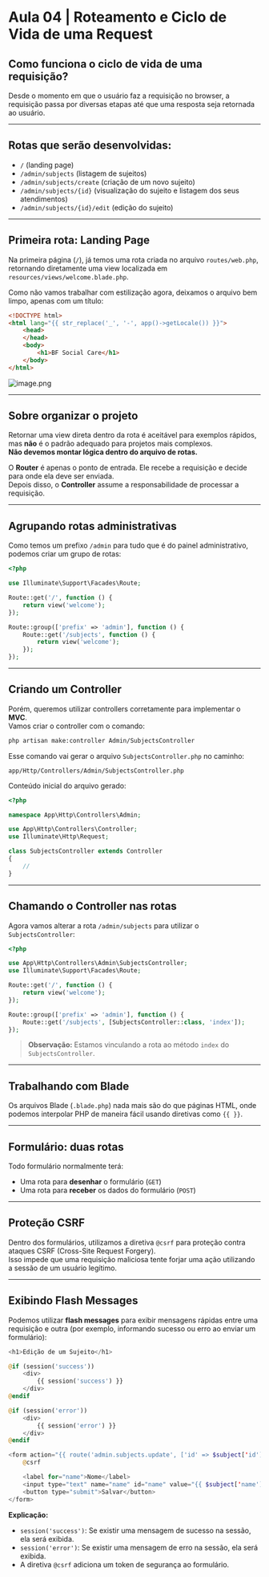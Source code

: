 # Aula 04 | Roteamento e Ciclo de Vida de uma Request

## Como funciona o ciclo de vida de uma requisição?

Desde o momento em que o usuário faz a requisição no browser, a requisição passa por diversas etapas até que uma resposta seja retornada ao usuário.

---

## Rotas que serão desenvolvidas:

- `/` (landing page)
- `/admin/subjects` (listagem de sujeitos)
- `/admin/subjects/create` (criação de um novo sujeito)
- `/admin/subjects/{id}` (visualização do sujeito e listagem dos seus atendimentos)
- `/admin/subjects/{id}/edit` (edição do sujeito)

---

## Primeira rota: Landing Page

Na primeira página (`/`), já temos uma rota criada no arquivo `routes/web.php`, retornando diretamente uma view localizada em `resources/views/welcome.blade.php`.

Como não vamos trabalhar com estilização agora, deixamos o arquivo bem limpo, apenas com um título:

```html
<!DOCTYPE html>
<html lang="{{ str_replace('_', '-', app()->getLocale()) }}">
    <head>
    </head>
    <body>
        <h1>BF Social Care</h1>
    </body>
</html>
```

![image.png](https://img.notionusercontent.com/s3/prod-files-secure%2Faae7f50f-a158-4d3a-84a6-a930f6e9fe07%2F68255e6b-fb17-4e8e-aaf3-b591384344f7%2Fimage.png/size/w=2000?exp=1745776983&sig=CbkGLqfIib_eGC7JSdjypWmrNTTW7oYev31kozdsspg&id=1e2b42ee-8036-80bc-9c1c-d4794d0db920&table=block&userId=df8eebcb-0a89-4552-827b-3c0a40085861)

---

## Sobre organizar o projeto

Retornar uma view direta dentro da rota é aceitável para exemplos rápidos, mas **não** é o padrão adequado para projetos mais complexos.  
**Não devemos montar lógica dentro do arquivo de rotas.**

O **Router** é apenas o ponto de entrada. Ele recebe a requisição e decide para onde ela deve ser enviada.  
Depois disso, o **Controller** assume a responsabilidade de processar a requisição.

---

## Agrupando rotas administrativas

Como temos um prefixo `/admin` para tudo que é do painel administrativo, podemos criar um grupo de rotas:

```php
<?php

use Illuminate\Support\Facades\Route;

Route::get('/', function () {
    return view('welcome');
});

Route::group(['prefix' => 'admin'], function () {
    Route::get('/subjects', function () {
        return view('welcome');
    });
});
```

---

## Criando um Controller

Porém, queremos utilizar controllers corretamente para implementar o **MVC**.  
Vamos criar o controller com o comando:

```bash
php artisan make:controller Admin/SubjectsController
```

Esse comando vai gerar o arquivo `SubjectsController.php` no caminho:

```
app/Http/Controllers/Admin/SubjectsController.php
```

Conteúdo inicial do arquivo gerado:

```php
<?php

namespace App\Http\Controllers\Admin;

use App\Http\Controllers\Controller;
use Illuminate\Http\Request;

class SubjectsController extends Controller
{
    //
}
```

---

## Chamando o Controller nas rotas

Agora vamos alterar a rota `/admin/subjects` para utilizar o `SubjectsController`:

```php
<?php

use App\Http\Controllers\Admin\SubjectsController;
use Illuminate\Support\Facades\Route;

Route::get('/', function () {
    return view('welcome');
});

Route::group(['prefix' => 'admin'], function () {
    Route::get('/subjects', [SubjectsController::class, 'index']);
});
```

> **Observação:** Estamos vinculando a rota ao método `index` do `SubjectsController`.

---

## Trabalhando com Blade

Os arquivos Blade (`.blade.php`) nada mais são do que páginas HTML, onde podemos interpolar PHP de maneira fácil usando diretivas como `{{ }}`.

---

## Formulário: duas rotas

Todo formulário normalmente terá:

- Uma rota para **desenhar** o formulário (`GET`)
- Uma rota para **receber** os dados do formulário (`POST`)

---

## Proteção CSRF

Dentro dos formulários, utilizamos a diretiva `@csrf` para proteção contra ataques CSRF (Cross-Site Request Forgery).  
Isso impede que uma requisição maliciosa tente forjar uma ação utilizando a sessão de um usuário legítimo.

---

## Exibindo Flash Messages

Podemos utilizar **flash messages** para exibir mensagens rápidas entre uma requisição e outra (por exemplo, informando sucesso ou erro ao enviar um formulário):

```php
<h1>Edição de um Sujeito</h1>

@if (session('success'))
    <div>
        {{ session('success') }}
    </div>
@endif

@if (session('error'))
    <div>
        {{ session('error') }}
    </div>
@endif

<form action="{{ route('admin.subjects.update', ['id' => $subject['id']]) }}" method="POST">
    @csrf

    <label for="name">Nome</label>
    <input type="text" name="name" id="name" value="{{ $subject['name'] }}">
    <button type="submit">Salvar</button>
</form>
```

**Explicação:**

- `session('success')`: Se existir uma mensagem de sucesso na sessão, ela será exibida.
- `session('error')`: Se existir uma mensagem de erro na sessão, ela será exibida.
- A diretiva `@csrf` adiciona um token de segurança ao formulário.
